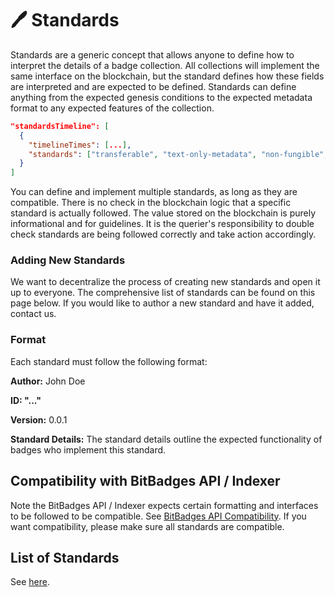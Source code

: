 # 🖊 Standards

Standards are a generic concept that allows anyone to define how to interpret the details of a badge collection. All collections will implement the same interface on the blockchain, but the standard defines how these fields are interpreted and are expected to be defined. Standards can define anything from the expected genesis conditions to the expected metadata format to any expected features of the collection.

```json
"standardsTimeline": [
  {
    "timelineTimes": [...],
    "standards": ["transferable", "text-only-metadata", "non-fungible", "attendance-format"]1
  }
]
```

You can define and implement multiple standards, as long as they are compatible. There is no check in the blockchain logic that a specific standard is actually followed. The value stored on the blockchain is purely informational and for guidelines. It is the querier's responsibility to double check standards are being followed correctly and take action accordingly.

### Adding New Standards

We want to decentralize the process of creating new standards and open it up to everyone. The comprehensive list of standards can be found on this page below. If you would like to author a new standard and have it added, contact us.

### Format

Each standard must follow the following format:

**Author:** John Doe

**ID: "..."**

**Version:** 0.0.1

**Standard Details:** The standard details outline the expected functionality of badges who implement this standard.

## **Compatibility with BitBadges API / Indexer**

Note the BitBadges API / Indexer expects certain formatting and interfaces to be followed to be compatible. See [BitBadges API Compatibility](../bitbadges-api/designing-for-compatibility.md). If you want compatibility, please make sure all standards are compatible.

## List of Standards

See [here](../../overview/how-it-works/standards.md).

